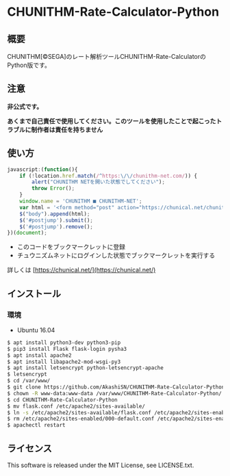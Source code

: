 # CHUNITHM-Rate-Calculator-Python

## 概要
CHUNITHM[©SEGA]のレート解析ツールCHUNITHM-Rate-CalculatorのPython版です。

## 注意
**非公式です。**

**あくまで自己責任で使用してください。このツールを使用したことで起こったトラブルに制作者は責任を持ちません**


## 使い方

```javascript
javascript:(function(){
    if (!location.href.match(/^https:\/\/chunithm-net.com/)) {
        alert("CHUNITHM NETを開いた状態でしてください");
        throw Error();
    }
    window.name = 'CHUNITHM ■ CHUNITHM-NET';
    var html = '<form method="post" action="https://chunical.net/chunithm.api" id="postjump" target=_brunk style="display: none;"><input type="hidden" name="userid" value="' + document.cookie + '" ></form>';
    $("body").append(html);
    $('#postjump').submit();
    $('#postjump').remove();
})(document);
```

- このコードをブックマークレットに登録
- チュウニズムネットにログインした状態でブックマークレットを実行する

詳しくは [https://chunical.net/](https://chunical.net/)


## インストール

### 環境

- Ubuntu 16.04

```bash
$ apt install python3-dev python3-pip
$ pip3 install Flask flask-login pysha3
$ apt install apache2
$ apt install libapache2-mod-wsgi-py3
$ apt install letsencrypt python-letsencrypt-apache
$ letsencrypt
$ cd /var/www/
$ git clone https://github.com/AkashiSN/CHUNITHM-Rate-Calculator-Python.git
$ chown -R www-data:www-data /var/www/CHUNITHM-Rate-Calculator-Python/
$ cd CHUNITHM-Rate-Calculator-Python
$ mv flask.conf /etc/apache2/sites-available/
$ ln -s /etc/apache2/sites-available/flask.conf /etc/apache2/sites-enabled/flask.conf
$ rm /etc/apache2/sites-enabled/000-default.conf /etc/apache2/sites-enabled/000-default-le-ssl.conf
$ apachectl restart
```

## ライセンス
This software is released under the MIT License, see LICENSE.txt.
